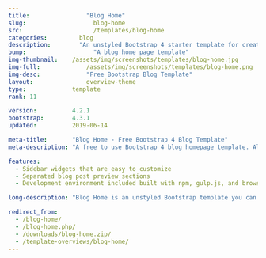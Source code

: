 ```yaml
---
title:			      "Blog Home"
slug:			        blog-home
src:			        /templates/blog-home
categories:		    blog
description:	    "An unstyled Bootstrap 4 starter template for creating blog homepages"
bump:			        "A blog home page template"
img-thumbnail:    /assets/img/screenshots/templates/blog-home.jpg
img-full:		      /assets/img/screenshots/templates/blog-home.png
img-desc:		      "Free Bootstrap Blog Template"
layout:			      overview-theme
type:             template
rank: 11

version:          4.2.1
bootstrap:        4.3.1
updated:          2019-06-14

meta-title:       "Blog Home - Free Bootstrap 4 Blog Template"
meta-description: "A free to use Bootstrap 4 blog homepage template. All Start Bootstrap templates are free to use and open source."

features:
  - Sidebar widgets that are easy to customize
  - Separated blog post preview sections
  - Development environment included built with npm, gulp.js, and browserSync

long-description: "Blog Home is an unstyled Bootstrap template you can use to quickly create a home page for a Bootstrap based blog website."

redirect_from:
  - /blog-home/
  - /blog-home.php/
  - /downloads/blog-home.zip/
  - /template-overviews/blog-home/
---
```

